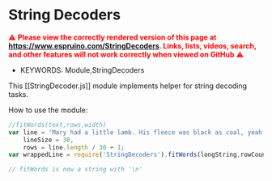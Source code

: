 <!--- Copyright (c) 2021 Gordon Williams, MaBecker. See the file LICENSE for copying permission. -->
String Decoders
===============

<span style="color:red">:warning: **Please view the correctly rendered version of this page at https://www.espruino.com/StringDecoders. Links, lists, videos, search, and other features will not work correctly when viewed on GitHub** :warning:</span>

* KEYWORDS: Module,StringDecoders

This [[StringDecoder.js]] module implements helper for string decoding tasks.

How to use the module:

```js
//fitWords(text,rows,width)
var line = 'Mary had a little lamb. His fleece was black as coal, yeah. Everywhere the child went.';
    lineSize = 30,
    rows = line.length / 30 + 1;
var wrappedLine = require('StringDecoders').fitWords(longString,rowCount,lineSize);

// fitWords is now a string with '\n' 
```


